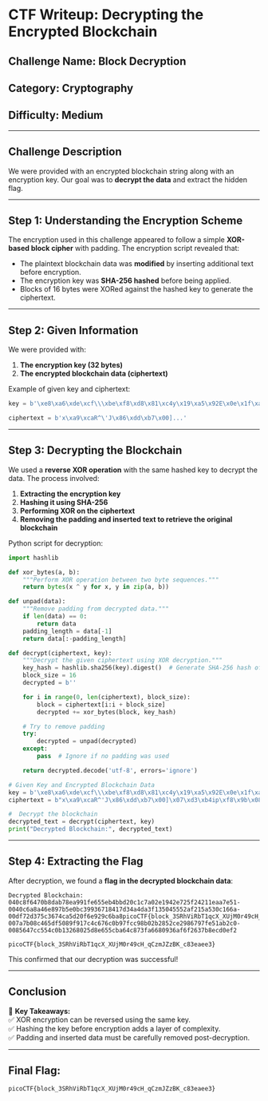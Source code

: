 # **CTF Writeup: Decrypting the Encrypted Blockchain**

## **Challenge Name:** Block Decryption  
## **Category:** Cryptography  
## **Difficulty:** Medium  

---

## **Challenge Description**  
We were provided with an encrypted blockchain string along with an encryption key. Our goal was to **decrypt the data** and extract the hidden flag.

---

## **Step 1: Understanding the Encryption Scheme**  
The encryption used in this challenge appeared to follow a simple **XOR-based block cipher** with padding. The encryption script revealed that:  
- The plaintext blockchain data was **modified** by inserting additional text before encryption.  
- The encryption key was **SHA-256 hashed** before being applied.  
- Blocks of 16 bytes were XORed against the hashed key to generate the ciphertext.

---

## **Step 2: Given Information**  
We were provided with:
1. **The encryption key (32 bytes)**
2. **The encrypted blockchain data (ciphertext)**

Example of given key and ciphertext:
```python
key = b'\xe8\xa6\xde\xcf\\\xbe\xf8\xd8\x81\xc4y\x19\xa5\x92E\x0e\x1f\xa6\xb4\n\xcbY\x1dI\x891\x0e\x8c\xcd\x8f\r\x80'

ciphertext = b'x\xa9\xcaR^\'J\x86\xdd\xb7\x00]...'
```

---

## **Step 3: Decrypting the Blockchain**  
We used a **reverse XOR operation** with the same hashed key to decrypt the data. The process involved:
1. **Extracting the encryption key**
2. **Hashing it using SHA-256**
3. **Performing XOR on the ciphertext**
4. **Removing the padding and inserted text to retrieve the original blockchain**

Python script for decryption:
```python
import hashlib

def xor_bytes(a, b):
    """Perform XOR operation between two byte sequences."""
    return bytes(x ^ y for x, y in zip(a, b))

def unpad(data):
    """Remove padding from decrypted data."""
    if len(data) == 0:
        return data
    padding_length = data[-1]
    return data[:-padding_length]

def decrypt(ciphertext, key):
    """Decrypt the given ciphertext using XOR decryption."""
    key_hash = hashlib.sha256(key).digest()  # Generate SHA-256 hash of the key
    block_size = 16
    decrypted = b''

    for i in range(0, len(ciphertext), block_size):
        block = ciphertext[i:i + block_size]
        decrypted += xor_bytes(block, key_hash)

    # Try to remove padding
    try:
        decrypted = unpad(decrypted)
    except:
        pass  # Ignore if no padding was used

    return decrypted.decode('utf-8', errors='ignore')

# Given Key and Encrypted Blockchain Data
key = b'\xe8\xa6\xde\xcf\\\xbe\xf8\xd8\x81\xc4y\x19\xa5\x92E\x0e\x1f\xa6\xb4\n\xcbY\x1dI\x891\x0e\x8c\xcd\x8f\r\x80'
ciphertext = b"x\xa9\xcaR^'J\x86\xdd\xb7\x00]\x07\xd3\xb4ip\xf8\x9b\x08_p\x1a\xd7\xdc\xb2W\x00\x01\x86\xb4<,\xaf\xcaRW\"K\xd3\xda\xb5\x07TZ\x86\xe4;\x7f\xaf\xcfWTuN\x83\xdb\xe2\x03\x04T\xd7\xe3oe\xad\xca\x05V\"J\xd3\xd2\xe6VS\x06\x8a\xefi*\xa8\x9f\x01\x04\"O\x8b\xd3\xb4TRR\x8a\xe2o\x7f\xf9\xc9\x05\x07u\x18\xd3\xd9\xe1SVV\x82\xe2k}\xa8\xc8P\x00sM\x87\x8b\xb2QU\x00\x83\xe0h)\xb0\xca\x01\x02'K\x80\x8e\xb4UP\x00\x81\xe0i|\xfe\x9b\x04\x02sL\xd4\xdc\xe2[WZ\xd1\xe0<)\xa5\x8aX\x05.?\xe6\xac\xfc\x00\t\x0c\xd1\xbd\x01{\xce\xa8Y0(.\xd0\xbe\xb6\x13\x06;\xed\x8e\x0b\"\xd0\xcaCRx\x1f\xfa\xb5\xf6!\x1f\x0e\xf8\x8c$\n\xd6\xa5R^r\x19\xd3\x8f\xe2Q\x18V\x8a\xb2nx\xa8\xcd\t\x02vD\x84\xde\xb4\x04\x06R\xd0\xe3kp\xfb\x99\x04Wy\x18\xd1\xdb\xe5Z]N\x82\xe6i)\xaa\x98\x01^\"H\x84\xdf\xe3\x04PS\x8a\xef8q\xac\xcdRR\"J\x85\xdc\xe4R\x07Z\x85\xb0=+\xa4\xc2SVs\x1e\x80\xd2\xb2P\x06\x06\x80\xeff~\xaa\xc3\x06\x00$I\x83\x8b\xe5P\x06S\x9f\xe6np\xa8\xcc\x05Q\"\x1f\x87\xdf\xb3\x01U\x01\x83\xe5l~\xa5\xca\x03S%D\xd7\xdc\xb2W\x06\x01\xd3\xe0j+\xa5\xcd\x02\x00 J\x84\xd2\xb7[VU\xd3\xb0h.\xaf\xcc\x02Q#D\xd7\x89\xe3R\x00\x05\x80\xd4\\"

#  Decrypt the blockchain
decrypted_text = decrypt(ciphertext, key)
print("Decrypted Blockchain:", decrypted_text)
```

---

## **Step 4: Extracting the Flag**  
After decryption, we found a **flag in the decrypted blockchain data**:  
```
Decrypted Blockchain: 040c8f6470b8dab78ea991fe655eb4bbd20c1c7a02e1942e725f24211eaa7e51-0040c6a8a46e897b5e0bc39936718417d34a4da3f135045552af215a530c166a-00df72d375c3674ca5d20f6e929c6ba8picoCTF{block_3SRhViRbT1qcX_XUjM0r49cH_qCzmJZzBK_c83eaee3}58d00578d78643fc1b558fc518dc1b88-007a7b08c465df5089f917c4c676c0b97fcc98b02b2852ce2986797fe51ab2c0-0085647cc554c0b13268025d8e655cba64c873fa6680936af6f2637b8ecd0ef2
                             
picoCTF{block_3SRhViRbT1qcX_XUjM0r49cH_qCzmJZzBK_c83eaee3}
```
This confirmed that our decryption was successful!

---

## **Conclusion**  
🔹 **Key Takeaways:**  
✅ XOR encryption can be reversed using the same key.  
✅ Hashing the key before encryption adds a layer of complexity.  
✅ Padding and inserted data must be carefully removed post-decryption.  

---

## **Final Flag:**  
```
picoCTF{block_3SRhViRbT1qcX_XUjM0r49cH_qCzmJZzBK_c83eaee3}
```

